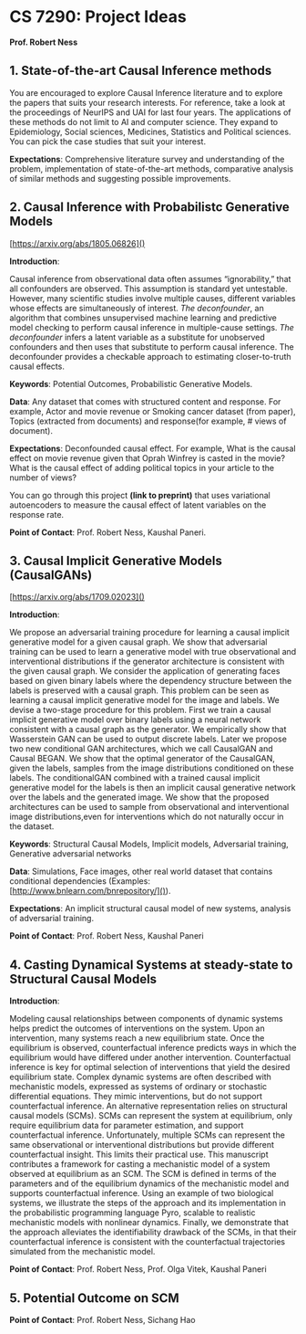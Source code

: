 # CS 7290: Project Ideas
**Prof. Robert Ness**

## 1. State-of-the-art Causal Inference methods

You are encouraged to explore Causal Inference literature and to explore the papers that suits your research interests. For reference, take a look at the proceedings of NeurIPS and UAI for last four years. The applications of these methods do not limit to AI and computer science. They expand to Epidemiology, Social sciences, Medicines, Statistics and Political sciences. You can pick the case studies that suit your interest.

**Expectations**: Comprehensive literature survey and understanding of the problem, implementation of state-of-the-art methods, comparative analysis of similar methods and suggesting possible improvements.


## 2. Causal Inference with Probabilistc Generative Models

[https://arxiv.org/abs/1805.06826]()

**Introduction**:

Causal inference from observational data often assumes “ignorability,” that all confounders are observed. This assumption is standard yet untestable. However, many scientific studies involve multiple causes, different variables whose effects are simultaneously of interest. *The deconfounder*, an algorithm that combines unsupervised machine learning and predictive model checking to perform causal inference in multiple-cause settings. *The deconfounder* infers a latent variable as a substitute for unobserved confounders and then uses that substitute to perform causal inference. The deconfounder provides a checkable approach to estimating closer-to-truth causal effects.

**Keywords**: Potential Outcomes, Probabilistic Generative Models.

**Data**: Any dataset that comes with structured content and response. For example, Actor and movie revenue or Smoking cancer dataset (from paper), Topics (extracted from documents) and response(for example, # views of document).

**Expectations**: Deconfounded causal effect. For example, What is
the causal effect on movie revenue given that Oprah Winfrey is casted in the
movie? What is the causal effect of adding political topics in your article to the number of views?

You can go through this project **(link to preprint)** that uses variational autoencoders to measure the causal effect of latent variables on the response rate.

**Point of Contact**: Prof. Robert Ness, Kaushal Paneri.

## 3. Causal Implicit Generative Models (CausalGANs)

[https://arxiv.org/abs/1709.02023]()

**Introduction**:

We propose an adversarial training procedure for learning a causal implicit generative model for a given causal graph. We show that adversarial training can be used to learn a generative model with true observational and interventional distributions if the generator architecture is consistent with the given causal graph. We consider the application of generating faces based on given binary labels where the dependency structure between the labels is preserved with a causal graph.  This problem can be seen as learning a causal implicit generative model for the image and labels.  We devise a two-stage procedure for this problem. First we train a causal implicit generative model over binary labels using a neural network consistent with a causal graph as the generator. We empirically show that Wasserstein GAN can be used to output discrete labels. Later we propose two new conditional GAN architectures, which we call CausalGAN and Causal BEGAN. We show that the optimal generator of the CausalGAN, given the labels, samples from the image distributions conditioned on these labels. The conditionalGAN combined with a trained causal implicit generative model for the labels is then an implicit causal generative network over the labels and the generated image.  We show that the proposed architectures can be used to sample from observational and interventional image distributions,even for interventions which do not naturally occur in the dataset.

**Keywords**: Structural Causal Models, Implicit models, Adversarial training, Generative adversarial networks

**Data**: Simulations, Face images, other real world dataset that contains conditional dependencies (Examples: [http://www.bnlearn.com/bnrepository/]()).

**Expectations**: An implicit structural causal model of new systems,
analysis of adversarial training.

**Point of Contact**: Prof. Robert Ness, Kaushal Paneri

## 4. Casting Dynamical Systems at steady-state to Structural Causal Models

**Introduction**: 

Modeling causal relationships between components of dynamic systems helps predict the outcomes of interventions on the system. Upon an intervention, many systems reach a new equilibrium state. Once the equilibrium is observed, counterfactual inference predicts ways in which the equilibrium would have differed under another intervention. Counterfactual inference is key for optimal selection of interventions that yield the desired equilibrium state. Complex dynamic systems are often described with mechanistic models, expressed as systems of ordinary or stochastic differential equations. They mimic interventions, but do not support counterfactual inference. An alternative representation relies on structural causal models (SCMs). SCMs can represent the system at equilibrium, only require equilibrium data for parameter estimation, and support counterfactual inference. Unfortunately, multiple SCMs can represent the same observational or interventional distributions but provide different counterfactual insight. This limits their practical use.
This manuscript contributes a framework for casting a mechanistic model of a system observed at equilibrium as an SCM. The SCM is defined in terms of the parameters and of the equilibrium dynamics of the mechanistic model and supports counterfactual inference. Using an example of two biological systems, we illustrate the steps of the approach and its implementation in the probabilistic programming language Pyro, scalable to realistic mechanistic models with nonlinear dynamics. Finally, we demonstrate that the approach alleviates the identifiability drawback of the SCMs, in that their counterfactual inference is consistent with the counterfactual trajectories simulated from the mechanistic model.

**Point of Contact**: Prof. Robert Ness, Prof. Olga Vitek, Kaushal Paneri

## 5. Potential Outcome on SCM

**Point of Contact**: Prof. Robert Ness, Sichang Hao